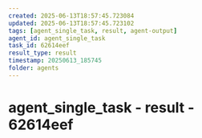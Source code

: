 ```yaml
---
created: 2025-06-13T18:57:45.723084
updated: 2025-06-13T18:57:45.723102
tags: [agent_single_task, result, agent-output]
agent_id: agent_single_task
task_id: 62614eef
result_type: result
timestamp: 20250613_185745
folder: agents
---
```


# agent_single_task - result - 62614eef

